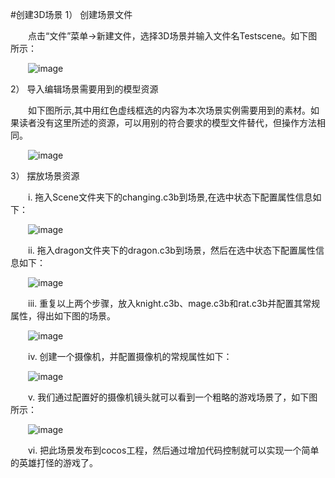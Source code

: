 #创建3D场景
1）	创建场景文件

&emsp;&emsp;点击“文件”菜单->新建文件，选择3D场景并输入文件名Testscene。如下图所示：

&emsp;&emsp;![image](res/image0001.png) 

2）	导入编辑场景需要用到的模型资源

&emsp;&emsp;如下图所示,其中用红色虚线框选的内容为本次场景实例需要用到的素材。如果读者没有这里所述的资源，可以用别的符合要求的模型文件替代，但操作方法相同。

&emsp;&emsp;![image](res/image0002.png) 

3）	摆放场景资源

&emsp;&emsp;i.	拖入Scene文件夹下的changing.c3b到场景,在选中状态下配置属性信息如下：

&emsp;&emsp;![image](res/image0003.png) 
 
&emsp;&emsp;ii.	拖入dragon文件夹下的dragon.c3b到场景，然后在选中状态下配置属性信息如下：

&emsp;&emsp;![image](res/image0004.png) 

&emsp;&emsp;iii.	重复以上两个步骤，放入knight.c3b、mage.c3b和rat.c3b并配置其常规属性，得出如下图的场景。

&emsp;&emsp;![image](res/image0005.png) 
 
&emsp;&emsp;iv.	创建一个摄像机，并配置摄像机的常规属性如下：

&emsp;&emsp;![image](res/image0006.png) 
 
&emsp;&emsp;v.	我们通过配置好的摄像机镜头就可以看到一个粗略的游戏场景了，如下图所示：

&emsp;&emsp;![image](res/image0007.png) 
 
&emsp;&emsp;vi.	把此场景发布到cocos工程，然后通过增加代码控制就可以实现一个简单的英雄打怪的游戏了。
